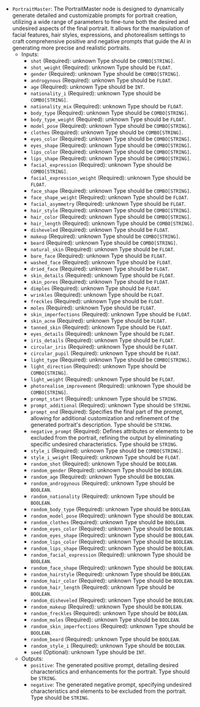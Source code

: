 - `PortraitMaster`: The PortraitMaster node is designed to dynamically generate detailed and customizable prompts for portrait creation, utilizing a wide range of parameters to fine-tune both the desired and undesired aspects of the final portrait. It allows for the manipulation of facial features, hair styles, expressions, and photorealism settings to craft comprehensive positive and negative prompts that guide the AI in generating more precise and realistic portraits.
    - Inputs:
        - `shot` (Required): unknown Type should be `COMBO[STRING]`.
        - `shot_weight` (Required): unknown Type should be `FLOAT`.
        - `gender` (Required): unknown Type should be `COMBO[STRING]`.
        - `androgynous` (Required): unknown Type should be `FLOAT`.
        - `age` (Required): unknown Type should be `INT`.
        - `nationality_i` (Required): unknown Type should be `COMBO[STRING]`.
        - `nationality_mix` (Required): unknown Type should be `FLOAT`.
        - `body_type` (Required): unknown Type should be `COMBO[STRING]`.
        - `body_type_weight` (Required): unknown Type should be `FLOAT`.
        - `model_pose` (Required): unknown Type should be `COMBO[STRING]`.
        - `clothes` (Required): unknown Type should be `COMBO[STRING]`.
        - `eyes_color` (Required): unknown Type should be `COMBO[STRING]`.
        - `eyes_shape` (Required): unknown Type should be `COMBO[STRING]`.
        - `lips_color` (Required): unknown Type should be `COMBO[STRING]`.
        - `lips_shape` (Required): unknown Type should be `COMBO[STRING]`.
        - `facial_expression` (Required): unknown Type should be `COMBO[STRING]`.
        - `facial_expression_weight` (Required): unknown Type should be `FLOAT`.
        - `face_shape` (Required): unknown Type should be `COMBO[STRING]`.
        - `face_shape_weight` (Required): unknown Type should be `FLOAT`.
        - `facial_asymmetry` (Required): unknown Type should be `FLOAT`.
        - `hair_style` (Required): unknown Type should be `COMBO[STRING]`.
        - `hair_color` (Required): unknown Type should be `COMBO[STRING]`.
        - `hair_length` (Required): unknown Type should be `COMBO[STRING]`.
        - `disheveled` (Required): unknown Type should be `FLOAT`.
        - `makeup` (Required): unknown Type should be `COMBO[STRING]`.
        - `beard` (Required): unknown Type should be `COMBO[STRING]`.
        - `natural_skin` (Required): unknown Type should be `FLOAT`.
        - `bare_face` (Required): unknown Type should be `FLOAT`.
        - `washed_face` (Required): unknown Type should be `FLOAT`.
        - `dried_face` (Required): unknown Type should be `FLOAT`.
        - `skin_details` (Required): unknown Type should be `FLOAT`.
        - `skin_pores` (Required): unknown Type should be `FLOAT`.
        - `dimples` (Required): unknown Type should be `FLOAT`.
        - `wrinkles` (Required): unknown Type should be `FLOAT`.
        - `freckles` (Required): unknown Type should be `FLOAT`.
        - `moles` (Required): unknown Type should be `FLOAT`.
        - `skin_imperfections` (Required): unknown Type should be `FLOAT`.
        - `skin_acne` (Required): unknown Type should be `FLOAT`.
        - `tanned_skin` (Required): unknown Type should be `FLOAT`.
        - `eyes_details` (Required): unknown Type should be `FLOAT`.
        - `iris_details` (Required): unknown Type should be `FLOAT`.
        - `circular_iris` (Required): unknown Type should be `FLOAT`.
        - `circular_pupil` (Required): unknown Type should be `FLOAT`.
        - `light_type` (Required): unknown Type should be `COMBO[STRING]`.
        - `light_direction` (Required): unknown Type should be `COMBO[STRING]`.
        - `light_weight` (Required): unknown Type should be `FLOAT`.
        - `photorealism_improvement` (Required): unknown Type should be `COMBO[STRING]`.
        - `prompt_start` (Required): unknown Type should be `STRING`.
        - `prompt_additional` (Required): unknown Type should be `STRING`.
        - `prompt_end` (Required): Specifies the final part of the prompt, allowing for additional customization and refinement of the generated portrait's description. Type should be `STRING`.
        - `negative_prompt` (Required): Defines attributes or elements to be excluded from the portrait, refining the output by eliminating specific undesired characteristics. Type should be `STRING`.
        - `style_i` (Required): unknown Type should be `COMBO[STRING]`.
        - `style_i_weight` (Required): unknown Type should be `FLOAT`.
        - `random_shot` (Required): unknown Type should be `BOOLEAN`.
        - `random_gender` (Required): unknown Type should be `BOOLEAN`.
        - `random_age` (Required): unknown Type should be `BOOLEAN`.
        - `random_androgynous` (Required): unknown Type should be `BOOLEAN`.
        - `random_nationality` (Required): unknown Type should be `BOOLEAN`.
        - `random_body_type` (Required): unknown Type should be `BOOLEAN`.
        - `random_model_pose` (Required): unknown Type should be `BOOLEAN`.
        - `random_clothes` (Required): unknown Type should be `BOOLEAN`.
        - `random_eyes_color` (Required): unknown Type should be `BOOLEAN`.
        - `random_eyes_shape` (Required): unknown Type should be `BOOLEAN`.
        - `random_lips_color` (Required): unknown Type should be `BOOLEAN`.
        - `random_lips_shape` (Required): unknown Type should be `BOOLEAN`.
        - `random_facial_expression` (Required): unknown Type should be `BOOLEAN`.
        - `random_face_shape` (Required): unknown Type should be `BOOLEAN`.
        - `random_hairstyle` (Required): unknown Type should be `BOOLEAN`.
        - `random_hair_color` (Required): unknown Type should be `BOOLEAN`.
        - `random_hair_length` (Required): unknown Type should be `BOOLEAN`.
        - `random_disheveled` (Required): unknown Type should be `BOOLEAN`.
        - `random_makeup` (Required): unknown Type should be `BOOLEAN`.
        - `random_freckles` (Required): unknown Type should be `BOOLEAN`.
        - `random_moles` (Required): unknown Type should be `BOOLEAN`.
        - `random_skin_imperfections` (Required): unknown Type should be `BOOLEAN`.
        - `random_beard` (Required): unknown Type should be `BOOLEAN`.
        - `random_style_i` (Required): unknown Type should be `BOOLEAN`.
        - `seed` (Optional): unknown Type should be `INT`.
    - Outputs:
        - `positive`: The generated positive prompt, detailing desired characteristics and enhancements for the portrait. Type should be `STRING`.
        - `negative`: The generated negative prompt, specifying undesired characteristics and elements to be excluded from the portrait. Type should be `STRING`.
